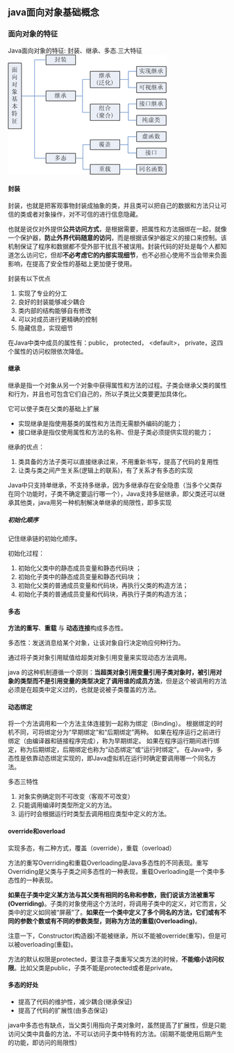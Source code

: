 ## java面向对象基础概念

### 面向对象的特征
Java面向对象的特征: 封装、继承、多态.三大特征
![](image/oop1.gif)

#### 封装
封装，也就是把客观事物封装成抽象的类，并且类可以把自己的数据和方法只让可信的类或者对象操作，对不可信的进行信息隐藏。

也就是说仅对外提供**公共访问方式**，是根据需要，把属性和方法捆绑在一起，就像一个保护器，**防止外界代码随意的访问**，而是根据该保护器定义的接口来控制。该机制保证了程序和数据都不受外部干扰且不被误用。封装代码的好处是每个人都知道怎么访问它，但却**不必考虑它的内部实现细节**，也不必担心使用不当会带来负面影响，在提高了安全性的基础上更加便于使用。

封装有以下优点

1. 实现了专业的分工
2. 良好的封装能够减少耦合
3. 类内部的结构能够自有修改
4. 可以对成员进行更精确的控制
5. 隐藏信息，实现细节

在Java中类中成员的属性有：public， protected， \<default\>， private，这四个属性的访问权限依次降低。

#### 继承
继承是指一个对象从另一个对象中获得属性和方法的过程。子类会继承父类的属性和行为，并且也可包含它们自己的，所以子类比父类要更加具体化。

它可以使子类在父类的基础上扩展

 - 实现继承是指使用基类的属性和方法而无需额外编码的能力；
 - 接口继承是指仅使用属性和方法的名称、但是子类必须提供实现的能力；

继承的优点：

1. 类具备的方法子类可以直接继承过来，不用重新书写，提高了代码的复用性
2. 让类与类之间产生关系(逻辑上的联系)，有了关系才有多态的实现


Java中只支持单继承，不支持多继承，因为多继承存在安全隐患（当多个父类存在同个功能时，子类不确定要运行哪一个），Java支持多层继承，即父类还可以继承其他类，java用另一种机制解决单继承的局限性，即多实现

##### 初始化顺序
记住继承链的初始化顺序。

初始化过程：
1. 初始化父类中的静态成员变量和静态代码块 ；
2. 初始化子类中的静态成员变量和静态代码块 ；
3. 初始化父类的普通成员变量和代码块，再执行父类的构造方法；
4. 初始化子类的普通成员变量和代码块，再执行子类的构造方法； 


#### 多态
**方法的重写**、**重载** 与 **动态连接**构成多态性。

多态性：发送消息给某个对象，让该对象自行决定响应何种行为。

通过将子类对象引用赋值给超类对象引用变量来实现动态方法调用。

java 的这种机制遵循一个原则：**当超类对象引用变量引用子类对象时，被引用对象的类型而不是引用变量的类型决定了调用谁的成员方法**，但是这个被调用的方法必须是在超类中定义过的，也就是说被子类覆盖的方法。


#### 动态绑定

将一个方法调用和一个方法主体连接到一起称为绑定（Binding）。
根据绑定的时机不同，可将绑定分为“早期绑定”和“后期绑定”两种。
如果在程序运行之前进行绑定（由编译器和链接程序完成），称为早期绑定。
如果在程序运行期间进行绑定，称为后期绑定，后期绑定也称为“动态绑定”或“运行时绑定”。
在Java中，多态性是依靠动态绑定实现的，即Java虚拟机在运行时确定要调用哪一个同名方法。


多态三特性

1. 对象实例确定则不可改变（客观不可改变）
2. 只能调用编译时类型所定义的方法。
3. 运行时会根据运行时类型去调用相应类型中定义的方法。


#### override和overload
实现多态，有二种方式，覆盖（override），重载（overload）

方法的重写Overriding和重载Overloading是Java多态性的不同表现。重写Overriding是父类与子类之间多态性的一种表现，重载Overloading是一个类中多态性的一种表现。

**如果在子类中定义某方法与其父类有相同的名称和参数，我们说该方法被重写(Overriding)**。子类的对象使用这个方法时，将调用子类中的定义，对它而言，父类中的定义如同被“屏蔽”了。**如果在一个类中定义了多个同名的方法，它们或有不同的参数个数或有不同的参数类型，则称为方法的重载(Overloading)**。


注意一下，Constructor(构造器)不能被继承，所以不能被override(重写)，但是可以被overloading(重载)。

方法的默认权限是protected，要注意子类重写父类方法的时候，**不能缩小访问权限**。比如父类是public，子类不能是protected或者是private。

#### 多态的好处
 - 提高了代码的维护性，减少耦合(继承保证)
 - 提高了代码的扩展性(由多态保证)

java中多态也有缺点，当父类引用指向子类对象时，虽然提高了扩展性，但是只能访问父类中具备的方法，不可以访问子类中特有的方法。(前期不能使用后期产生的功能，即访问的局限性)
